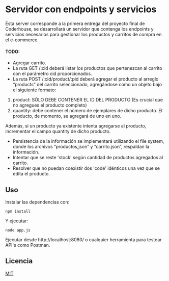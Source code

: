 # Servidor con endpoints y servicios

Esta server corresponde a la primera entrega del proyecto final de Coderhouse, se desarrollará un servidor que contenga los endpoints y
servicios necesarios para gestionar los productos y carritos de compra en el e-commerce.

#### TODO:

- Agregar carrito.
- La ruta GET /:cid deberá listar los productos que pertenezcan al carrito con el parámetro cid proporcionados.
- La ruta POST /:cid/product/:pid deberá agregar el producto al arreglo “products” del carrito seleccionado, agregándose como un objeto bajo el
siguiente formato:
1.  product: SÓLO DEBE CONTENER EL ID DEL PRODUCTO (Es crucial que no agregues el producto completo)
2. quantity: debe contener el número de ejemplares de dicho producto. El producto, de momento, se agregará de uno en uno.

Además, si un producto ya existente intenta agregarse al producto, incrementar el campo quantity de dicho producto.

- Persistencia de la información se implementará utilizando el file system, donde los archivos “productos,json” y “carrito.json”, respaldan la información.
- Intentar que se reste 'stock' según cantidad de productos agregados al carrito. 
- Resolver que no puedan coexistir dos 'code' idénticos una vez que se edita el producto.

## Uso
Instalar las dependencias con:
```
npm install
```
Y ejecutar:
```
node app.js
```

Ejecutar desde http://localhost:8080/ o cualquier herramienta para testear API's como Postman.

## Licencia

[MIT](https://choosealicense.com/licenses/mit/)